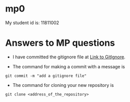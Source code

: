 # mp0

My student id is: 11811002

# Answers to MP questions

- I have committed the gitignore file at [Link to Gitlgnore](https://github.com/cs304-spring2021/mp0-MirrorChu/commit/3d3e294236d1123962833d2df86ba7083d115f2c).

- The command for making a commit with a message is

```
git commit -m "add a gitignore file"
```

- The command for cloning your new repository is

```
git clone <address_of_the_repository>
```